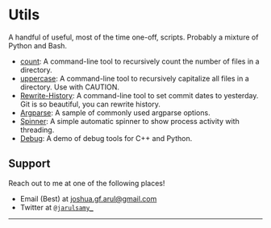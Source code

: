 # Utils

A handful of useful, most of the time one-off, scripts.
Probably a mixture of Python and Bash.

-   [count](Count/count.py): A command-line tool to recursively count the number of files in a directory.
-   [uppercase](Uppercase/uppercase.py): A command-line tool to recursively capitalize all files in a directory. Use with CAUTION.
-   [Rewrite-History](Rewrite-history): A command-line tool to set commit dates to yesterday. Git is so beautiful, you can rewrite history.
-   [Argparse](Argparse/argparse.py): A sample of commonly used argparse options.
-   [Spinner](Spinner/spinner.py): A simple automatic spinner to show process activity with threading.
-   [Debug](Debug/debug.py): A demo of debug tools for C++ and Python.

## Support

Reach out to me at one of the following places!

-   Email (Best) at joshua.gf.arul@gmail.com
-   Twitter at <a href="http://twitter.com/jarulsamy_" target="_blank">`@jarulsamy_`</a>

* * *
